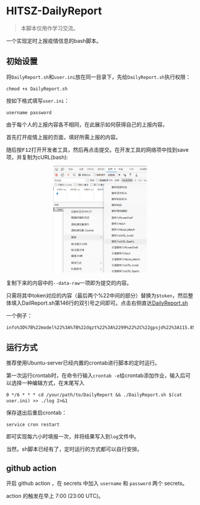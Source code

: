 # HITSZ-DailyReport

>本脚本仅用作学习交流。

一个实现定时上报疫情信息的bash脚本。

## 初始设置

将`DailyReport.sh`和`user.ini`放在同一目录下，先给`DailyReport.sh`执行权限：
```
chmod +x DailyReport.sh
```

按如下格式填写`user.ini`：

```
username password
```

由于每个人的上报内容各不相同，在此展示如何获得自己的上报内容。

首先打开疫情上报的页面，填好所需上报的内容。

随后按<kbd>F12</kbd>打开开发者工具，然后再点击提交。在开发工具的网络项中找到save项，并复制为cURL(bash):

<div align="center"><img width=50% src="./explain.png"></div>

复制下来的内容中的`--data-raw`一项即为提交的内容。

只需将其中token对应的内容（最后两个%22中间的部分）替换为`$token`，然后整体填入DailReport.sh第146行的双引号之间即可。点击右侧直达[DailyReport.sh](DailyReport.sh#L146)

一个例子：

```bash
info%3D%7B%22model%22%3A%7B%22dqzt%22%3A%2299%22%2C%22gpsjd%22%3A115.85517%2C%22gpswd%22%3A39.05549%2C%22kzl1%22%3A%221%22%2C%22kzl2%22%3A%22%22%2C%22kzl3%22%3A%22%22%2C%22kzl4%22%3A%22%22%2C%22kzl5%22%3A%22%22%2C%22kzl6%22%3A%22%E5%96%B5%E5%96%B5%E7%9C%81%22%2C%22kzl7%22%3A%22%E5%96%B5%E5%96%B5%E5%B8%82%22%2C%22kzl8%22%3A%22%E5%96%B5%E5%96%B5%E5%8C%BA%22%2C%22kzl9%22%3A%22%E5%96%B5%E5%96%B5%E8%B7%AF1%E5%8F%B7%22%2C%22kzl10%22%3A%22%E5%96%B5%E5%96%B5%E7%9C%81%E5%96%B5%E5%96%B5%E5%B8%82%E5%96%B5%E5%96%B5%E5%8C%BA%E5%96%B5%E5%96%B5%E8%B7%AF1%E5%8F%B7%22%2C%22kzl11%22%3A%22%22%2C%22kzl12%22%3A%22%22%2C%22kzl13%22%3A%220%22%2C%22kzl14%22%3A%22%22%2C%22kzl15%22%3A%220%22%2C%22kzl16%22%3A%22%22%2C%22kzl17%22%3A%221%22%2C%22kzl18%22%3A%220%3B%22%2C%22kzl19%22%3A%22%22%2C%22kzl20%22%3A%22%22%2C%22kzl21%22%3A%22%22%2C%22kzl22%22%3A%22%22%2C%22kzl23%22%3A%220%22%2C%22kzl24%22%3A%220%22%2C%22kzl25%22%3A%22%22%2C%22kzl26%22%3A%22%22%2C%22kzl27%22%3A%22%22%2C%22kzl28%22%3A%220%22%2C%22kzl29%22%3A%22%22%2C%22kzl30%22%3A%22%22%2C%22kzl31%22%3A%22%22%2C%22kzl32%22%3A%221%22%2C%22kzl33%22%3A%22%22%2C%22kzl34%22%3A%7B%7D%2C%22kzl38%22%3A%22%E5%96%B5%E5%96%B5%E7%9C%81%22%2C%22kzl39%22%3A%22%E5%96%B5%E5%96%B5%E5%B8%82%22%2C%22kzl40%22%3A%22%E5%96%B5%E5%96%B5%E5%8C%BA%22%7D%2C%22token%22%3A%22$token%22%7D
```

## 运行方式

推荐使用Ubuntu-server已经内置的crontab进行脚本的定时运行。

第一次运行crontab时，在命令行输入`crontab -e`给crontab添加作业，输入后可以选择一种编辑方式，在末尾写入

```
0 */6 * * * cd /your/path/to/DailyReport && ./DailyReport.sh $(cat user.ini) >> ./log 2>&1
```

保存退出后重启crontab：

```
service cron restart
```
即可实现每六小时填报一次，并将结果写入到`log`文件中。

当然，sh脚本已经有了，定时运行的方式都可以自行安排。

## github action

开启 github action ，在 secrets 中加入 `username` 和 `password` 两个 secrets。

action 的触发在早上 7:00 (23:00 UTC)。